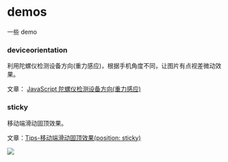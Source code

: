 # demos
一些 demo

### deviceorientation

利用陀螺仪检测设备方向(重力感应)，根据手机角度不同，让图片有点视差微动效果。

文章： [JavaScript 陀螺仪检测设备方向(重力感应)](http://www.imbeta.cn/javascript-tuo-luo-yi-jian-ce-she-bei-fang-xiang-zhong-li-gan-ying.html#javascript-tuo-luo-yi-jian-ce-she-bei-fang-xiang-zhong-li-gan-ying)

### sticky

移动端滑动固顶效果。

文章：[Tips-移动端滑动固顶效果(position: sticky)](http://www.imbeta.cn/tips-yi-dong-duan-hua-dong-gu-ding-xiao-guo-position-sticky.html#tips-yi-dong-duan-hua-dong-gu-ding-xiao-guo-position-sticky)

![](https://dn-mhke0kuv.qbox.me/a2eec9ae81cf1261deb0.gif)